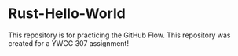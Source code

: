 # Rust-Hello-World
This repository is for practicing the GitHub Flow.
This repository was created for a YWCC 307 assignment!
